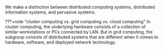 We make a distinction between distributed computing systems, distributed information systems, and pervasive systems. 

???+note "cluster computing vs. grid computing vs. cloud computing"
    In cluster computing, the underlying hardware consists of a collection of similar workstations or PCs connected by LAN. But in grid computing, the subgroup consists of distributed systems that are different when it comes to hardware, software, and deployed network technology.


